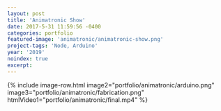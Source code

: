 ```yaml
---
layout: post
title: 'Animatronic Show'
date: 2017-5-31 11:59:56 -0400
categories: portfolio
featured-image: 'animatronic/animatronic-show.png'
project-tags: 'Node, Arduino'
year: '2019'
noindex: true
excerpt:
---
```


{% include image-row.html image2="portfolio/animatronic/arduino.png" image3="portfolio/animatronic/fabrication.png" htmlVideo1="portfolio/animatronic/final.mp4" %}
